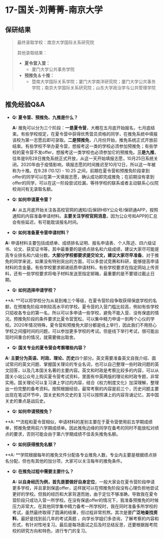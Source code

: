 # 17-国关-刘菁菁-南京大学



## 保研结果

> 最终录取学校：南京大学国际关系研究院
>
> 其他录取结果：
>
> * **夏令营入营：**
>   * 厦门大学公共事务学院
> * **预推免＆十推：**
>   * 暨南大学国际关系学院；厦门大学南洋研究院；厦门大学公共事务学院；南京大学国际关系研究院；山东大学政治学与公共管理学院



## 推免经验Q&A

* **Q: 夏令营、预推免、九推是什么？**

  **A:** 推免可以分为三个阶段：**一是夏令营**，大概在五月底开始报名，七月底结束。有些学校规定，在夏令营中获得优秀营员资格的同学，在推免系统中填报该校为第一志愿后即可录取。**二是预推免**，八月份开始，推免系统正式开放前结束。有些学校不举办夏令营，想报考这一类的学校必须参加预推免；有些学校的夏令营不发offer，想报考这一类学校也必须参加它的预推免。**三是九推**，往年是9月28日推免系统正式开放，从这一天开始填报志愿，10月25日系统关闭。2020年由于疫情影响，填报志愿的时间推迟至10月12日，所以这一年被称为十推。在9.28 (10.12) - 10.25 之间，前期在夏令营和预推免阶段拿到offer的同学可以在第一天填报志愿，确认成功即完成推免；在前期没有拿到offer的同学，可以在这一阶段尝试捡漏，等待学校的联系或者主动联系心仪院校询问有无录取名额。

  

* **Q: 如何申请夏令营？**

  **A:** 从五月底开始关注各高校官网的通知/后保研HBY公众号/保研通APP，按照通知的内容准备申请材料。**主要关注学校官网消息**，因为公众号和APP的汇总会有些延迟，有可能耽误报名时间。

  

* **Q: 如何准备夏令营申请材料？**
  
**A:** 申请材料主要包括成绩单、成绩排名证明、报名申请表、个人陈述、四六级证书、论文、获奖证书等，其中最重要的是绩点排名和六级成绩，建议大家尽可能提高专业排名和六级分数。**大部分学校都要求提交论文，建议大家尽早准备**。对于推免的同学来说，如果没有特别突出的方面，可以多尝试竞赛和科研，能够提高申请材料的含金量。有些学校要求邮递纸质申请材料，有些学校要求在指定网站上传资料，还有一些学校要求将电子材料发送至指定邮箱，最重要的是不要错过截止日期。
  

  
* **Q: 如何选择申请学校？**
  
**A: **可以将学校分为从易到难三个等级，在夏令营阶段争取获得保底学校的名额，在预推免阶段冲刺较高水平的学校。夏令营的入营门槛比较高，例如有些学校只招收各专业的第一名，所以可以多申请一些学校，避免不能入营、没有保底的情况。预推免阶段的条件要求比夏令营宽松，可以集中精力申请一到两个心仪的学校。2020年情况特殊，夏令营和预推免大部分都是线上举行，因此我们不用担心学校之间撞时间的问题，可以参加更多学校的考试。但是线下举行考试，很可能出现时间重合的情况，就需要做出取舍。
  

  
* **Q: 国关专业的夏令营会考察哪些内容？**
  
**A: **主要分为**英语、时政、理论、历史**四个部分。英文需要准备英文自我介绍、面试常问的英文问题、掌握国关理论的专业名词，也可以自己整理一些时政问题的英文回答，以及几本国关名著的主要内容。英文和时政是考察比较多的内容，可以从国关小站公众号上购买夏令营考试资料，里面有中英两版的理论和时政专题，非常实用。国关理论可以复习课上学过的内容，结合《权力制度文化》加深理解，整理出一份完整的备考资料。按照根据经验，最常考察的内容是前三个，历史问题主要出现在笔试环节中，国关史和外交史的复习可以按照课上的内容背诵记忆，其中国关史的重点是战后史。
  

  
* **Q: 如何申请预推免？**
  
**A: **流程和夏令营相似，申请材料的差别主要在于夏令营使用前五学期成绩单，预推免使用前六学期成绩单。因此推免边缘的同学在备考的同时不能放松对绩点的要求，否则可能会由于第六学期成绩不佳丢失推免名额。
  

  
* **Q: 如何获得推免名额？**
  
**A: **学院根据每年的推免文件分配各专业推免人数，专业内主要是根据绩点排名分配，但也有其他的加分项，大家可以关注每年的推免条件。
  

  
* **Q: 在推免过程中需要主要什么？**
  
  **A: **以自身经历为例，首先是要做好**自身定位**，一般大家会在夏令营阶段申请更多学校，并且拿到保底offer，这样就可以在预推免阶段没有心理负担地尝试更好的学校。但我的经历和大家背道而驰，由于定位不够准确，导致我在夏令营阶段只成功入营一所学校。在没有保底offer的情况下，我准备预推免的时候压力非常大，在其他同学集中精力备考一所学校时，我在同时准备多所学校的考试，虽然最终取得了圆满的结果，但过程非常煎熬。其次是要**广泛地查找资料**，最好是找到前几年的考试真题 ，向学长学姐们多咨询，了解考察的内容和形式，有针对性地复习。最后是每场面试之后及时总结反思，还要根据报考院校的研究方向和特色，进行专门的复习。
